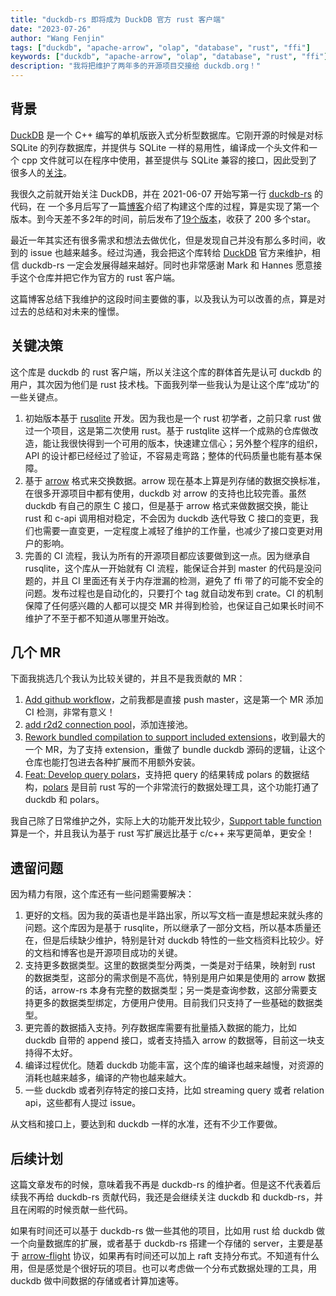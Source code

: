```yaml
---
title: "duckdb-rs 即将成为 DuckDB 官方 rust 客户端"
date: "2023-07-26"
author: "Wang Fenjin"
tags: ["duckdb", "apache-arrow", "olap", "database", "rust", "ffi"]
keywords: ["duckdb", "apache-arrow", "olap", "database", "rust", "ffi"]
description: "我将把维护了两年多的开源项目交接给 duckdb.org！"
---
```


## 背景

[DuckDB](https://duckdb.org/) 是一个 C++ 编写的单机版嵌入式分析型数据库。它刚开源的时候是对标 SQLite 的列存数据库，并提供与 SQLite 一样的易用性，编译成一个头文件和一个 cpp 文件就可以在程序中使用，甚至提供与 SQLite 兼容的接口，因此受到了很多人的[关注](https://news.ycombinator.com/item?id=24531085)。

我很久之前就开始关注 DuckDB，并在 2021-06-07 开始写第一行 [duckdb-rs](https://github.com/wangfenjin/duckdb-rs) 的代码，在 一个多月后写了一篇[博客](https://www.wangfenjin.com/posts/duckdb-rs/)介绍了构建这个库的过程，算是实现了第一个版本。到今天差不多2年的时间，前后发布了[19个版本](https://crates.io/crates/duckdb)，收获了 200 多个star。

最近一年其实还有很多需求和想法去做优化，但是发现自己并没有那么多时间，收到的 issue 也越来越多。经过沟通，我会把这个库转给 [DuckDB](https://github.com/duckdb) 官方来维护，相信 duckdb-rs 一定会发展得越来越好。同时也非常感谢 Mark 和 Hannes 愿意接手这个仓库并把它作为官方的 rust 客户端。

这篇博客总结下我维护的这段时间主要做的事，以及我认为可以改善的点，算是对过去的总结和对未来的憧憬。

## 关键决策

这个库是 duckdb 的 rust 客户端，所以关注这个库的群体首先是认可 duckdb 的用户，其次因为他们是 rust 技术栈。下面我列举一些我认为是让这个库“成功”的一些关键点。

1. 初始版本基于 [rusqlite](https://github.com/rusqlite/rusqlite) 开发。因为我也是一个 rust 初学者，之前只拿 rust 做过一个项目，这是第二次使用 rust。基于 rustqlite 这样一个成熟的仓库做改造，能让我很快得到一个可用的版本，快速建立信心；另外整个程序的组织，API 的设计都已经经过了验证，不容易走弯路；整体的代码质量也能有基本保障。
2. 基于 [arrow](https://github.com/apache/arrow-rs) 格式来交换数据。arrow 现在基本上算是列存储的数据交换标准，在很多开源项目中都有使用，duckdb 对 arrow 的支持也比较完善。虽然 duckdb 有自己的原生 C 接口，但是基于 arrow 格式来做数据交换，能让 rust 和 c-api 调用相对稳定，不会因为 duckdb 迭代导致 C 接口的变更，我们也需要一直变更，一定程度上减轻了维护的工作量，也减少了接口变更对用户的影响。
3. 完善的 CI 流程，我认为所有的开源项目都应该要做到这一点。因为继承自 rusqlite，这个库从一开始就有 CI 流程，能保证合并到 master 的代码是没问题的，并且 CI 里面还有关于内存泄漏的检测，避免了 ffi 带了的可能不安全的问题。发布过程也是自动化的，只要打个 tag 就自动发布到 crate。CI 的机制保障了任何感兴趣的人都可以提交 MR 并得到检验，也保证自己如果长时间不维护了不至于都不知道从哪里开始改。

## 几个 MR

下面我挑选几个我认为比较关键的，并且不是我贡献的 MR：

1. [Add github workflow](https://github.com/wangfenjin/duckdb-rs/pull/1)，之前我都是直接 push master，这是第一个 MR 添加 CI 检测，非常有意义！
2. [add r2d2 connection pool](https://github.com/wangfenjin/duckdb-rs/pull/32)，添加连接池。
3. [Rework bundled compilation to support included extensions](https://github.com/wangfenjin/duckdb-rs/pull/127)，收到最大的一个 MR，为了支持 extension，重做了 bundle duckdb 源码的逻辑，让这个仓库也能打包进去各种扩展而不用额外安装。
4. [Feat: Develop query polars](https://github.com/wangfenjin/duckdb-rs/pull/169)，支持把 query 的结果转成 polars 的数据结构，[polars](https://github.com/pola-rs/polars) 是目前 rust 写的一个非常流行的数据处理工具，这个功能打通了 duckdb 和 polars。

我自己除了日常维护之外，实际上大的功能开发比较少，[Support table function](https://github.com/wangfenjin/duckdb-rs/pull/138) 算是一个，并且我认为基于 rust 写扩展远比基于 c/c++ 来写更简单，更安全！

## 遗留问题

因为精力有限，这个库还有一些问题需要解决：

1. 更好的文档。因为我的英语也是半路出家，所以写文档一直是想起来就头疼的问题。这个库因为是基于 rusqlite，所以继承了一部分文档，所以基本质量还在，但是后续缺少维护，特别是针对 duckdb 特性的一些文档资料比较少。好的文档和博客也是开源项目成功的关键。
2. 支持更多数据类型。这里的数据类型分两类，一类是对于结果，映射到 rust 的数据类型，这部分的需求倒是不高优，特别是用户如果是使用的 arrow 数据的话，arrow-rs 本身有完整的数据类型；另一类是查询参数，这部分需要支持更多的数据类型绑定，方便用户使用。目前我们只支持了一些基础的数据类型。
3. 更完善的数据插入支持。列存数据库需要有批量插入数据的能力，比如 duckdb 自带的 append 接口，或者支持插入 arrow 的数据等，目前这一块支持得不太好。
4. 编译过程优化。随着 duckdb 功能丰富，这个库的编译也越来越慢，对资源的消耗也越来越多，编译的产物也越来越大。
5. 一些 duckdb 或者列存特定的接口支持，比如 streaming query 或者 relation api，这些都有人提过 issue。

从文档和接口上，要达到和 duckdb 一样的水准，还有不少工作要做。

## 后续计划

这篇文章发布的时候，意味着我不再是 duckdb-rs 的维护者。但是这不代表着后续我不再给 duckdb-rs 贡献代码，我还是会继续关注 duckdb 和 duckdb-rs，并且在闲暇的时候贡献一些代码。

如果有时间还可以基于 duckdb-rs 做一些其他的项目，比如用 rust 给 duckdb 做一个向量数据库的扩展，或者基于 duckdb-rs 搭建一个存储的 server，主要是基于 [arrow-flight](https://github.com/apache/arrow-rs/tree/master/arrow-flight) 协议，如果再有时间还可以加上 raft 支持分布式。不知道有什么用，但是感觉是个很好玩的项目。也可以考虑做一个分布式数据处理的工具，用 duckdb 做中间数据的存储或者计算加速等。
